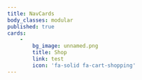 ```yaml
---
title: NavCards
body_classes: modular
published: true
cards:
    -
        bg_image: unnamed.png
        title: Shop
        link: test
        icon: 'fa-solid fa-cart-shopping'
---
```


